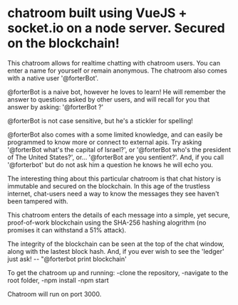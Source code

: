 # chatroom built using VueJS + socket.io on a node server. Secured on the blockchain!

This chatroom allows for realtime chatting with chatroom users. You can enter a name for yourself or remain anonymous. The chatroom also comes with a native user '@forterBot'. 

@forterBot is a naive bot, however he loves to learn! He will remember the answer to questions asked by other users, and will
recall for you that answer by asking: '@forterBot <question>?'

@forterBot is not case sensitive, but he's a stickler for spelling!

@forterBot also comes with a some limited knowledge, and can easily be programmed to know more or connect to external apis. 
Try asking '@forterBot what's the capital of Israel?', or '@forterBot who's the president of The United States?', or...
'@forterBot are you sentient?'. And, if you call '@forterbot' but do not ask him a question he knows he will echo you.

The interesting thing about this particular chatroom is that chat history is immutable and secured on the blockchain. 
In this age of the trustless internet, chat-users need a way to know the messages they see haven't been tampered with.

This chatroom enters the details of each message into a simple, yet secure, proof-of-work blockchain using the SHA-256 hashing alogrithm (no promises it can withstand a 51% attack).

The integrity of the blockchain can be seen at the top of the chat window, along with the lastest block hash.
And, if you ever wish to see the 'ledger' just ask! -- "@forterbot print blockchain'

To get the chatroom up and running: 
        -clone the repository, 
        -navigate to the root folder, 
        -npm install
        -npm start
        
Chatroom will run on port 3000.


